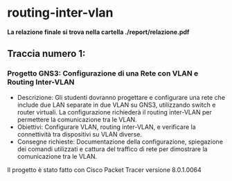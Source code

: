 # routing-inter-vlan

**La relazione finale si trova nella cartella ./report/relazione.pdf**

## Traccia numero 1:
### Progetto GNS3: Configurazione di una Rete con VLAN e Routing Inter-VLAN
- Descrizione: Gli studenti dovranno progettare e configurare una rete che include due LAN separate in due VLAN su GNS3, utilizzando switch e router virtuali. La configurazione richiederà il routing inter-VLAN per permettere la comunicazione tra le VLAN.
- Obiettivi: Configurare VLAN, routing inter-VLAN, e verificare la connettività tra dispositivi su VLAN diverse.
- Consegne richieste: Documentazione della configurazione, spiegazione dei comandi utilizzati e cattura del traffico di rete per dimostrare la comunicazione tra le VLAN.

Il progetto è stato fatto con Cisco Packet Tracer versione 8.0.1.0064
